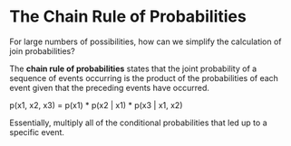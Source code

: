 # The Chain Rule of Probabilities

For large numbers of possibilities, how can we simplify the calculation of join probabilities?

The **chain rule of probabilities** states that the joint probability of a sequence of events occurring is the product of the probabilities of each event given that the preceding events have occurred.

p(x1, x2, x3) = p(x1) * p(x2 | x1) * p(x3 | x1, x2)

Essentially, multiply all of the conditional probabilities that led up to a specific event.